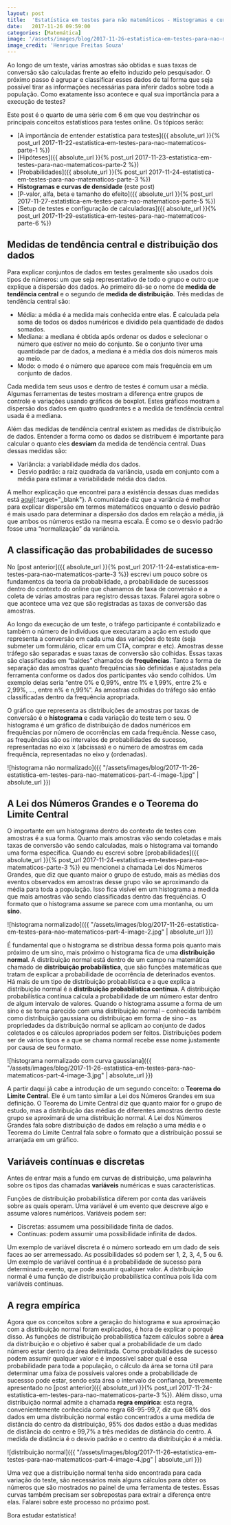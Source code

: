 ```yaml
---
layout: post
title:  'Estatística em testes para não matemáticos - Histogramas e curvas de densidade'
date:   2017-11-26 09:59:00
categories: [Matemática]
image: '/assets/images/blog/2017-11-26-estatistica-em-testes-para-nao-matematicos-part-4-featured.jpg'
image_credit: 'Henrique Freitas Souza'
---
```


Ao longo de um teste, várias amostras são obtidas e suas taxas de conversão são calculadas frente ao efeito induzido pelo pesquisador. O próximo passo é agrupar e classificar esses dados de tal forma que seja possível tirar as informações necessárias para inferir dados sobre toda a população. Como exatamente isso acontece e qual sua importância para a execução de testes?

<!--more-->

Este post é o quarto de uma série com 6 em que vou destrinchar os principais conceitos estatísticos para testes online. Os tópicos serão:

- [A importância de entender estatística para testes]({{ absolute_url }}{% post_url 2017-11-22-estatistica-em-testes-para-nao-matematicos-parte-1 %})
- [Hipóteses]({{ absolute_url }}{% post_url 2017-11-23-estatistica-em-testes-para-nao-matematicos-parte-2 %})
- [Probabilidades]({{ absolute_url }}{% post_url 2017-11-24-estatistica-em-testes-para-nao-matematicos-parte-3 %})
- **Histogramas e curvas de densidade** (este post)
- [P-valor, alfa, beta e tamanho do efeito]({{ absolute_url }}{% post_url 2017-11-27-estatistica-em-testes-para-nao-matematicos-parte-5 %})
- [Setup de testes e configuração de calculadoras]({{ absolute_url }}{% post_url 2017-11-29-estatistica-em-testes-para-nao-matematicos-parte-6 %})

## Medidas de tendência central e distribuição dos dados

Para explicar conjuntos de dados em testes geralmente são usados dois tipos de números: um que seja representativo de todo o grupo e outro que explique a dispersão dos dados. Ao primeiro dá-se o nome de **medida de tendência central** e o segundo de **medida de distribuição**. Três medidas de tendência central são:

- Média: a média é a medida mais conhecida entre elas. É calculada pela soma de todos os dados numéricos e dividido pela quantidade de dados somados.
- Mediana: a mediana é obtida após ordenar os dados e selecionar o número que estiver no meio do conjunto. Se o conjunto tiver uma quantidade par de dados, a mediana é a média dos dois números mais ao meio.
- Modo: o modo é o número que aparece com mais frequência em um conjunto de dados.

Cada medida tem seus usos e dentro de testes é comum usar a média. Algumas ferramentas de testes mostram a diferença entre grupos de controle e variações usando gráficos de boxplot. Estes gráficos mostram a dispersão dos dados em quatro quadrantes e a medida de tendência central usada é a mediana.

Além das medidas de tendência central existem as medidas de distribuição de dados. Entender a forma como os dados se distribuem é importante para calcular o quanto eles **desviam** da medida de tendência central. Duas dessas medidas são:

- Variância: a variabilidade média dos dados.
- Desvio padrão: a raiz quadrada da variância, usada em conjunto com a média para estimar a variabilidade média dos dados.

A melhor explicação que encontrei para a existência dessas duas medidas está [aqui](https://stats.stackexchange.com/questions/35123/whats-the-difference-between-variance-and-standard-deviation){:target="_blank"}. A comunidade diz que a variância é melhor para explicar dispersão em termos matemáticos enquanto o desvio padrão é mais usado para determinar a dispersão dos dados em relação a média, já que ambos os números estão na mesma escala. É como se o desvio padrão fosse uma “normalização” da variância.

## A classificação das probabilidades de sucesso

No [post anterior]({{ absolute_url }}{% post_url 2017-11-24-estatistica-em-testes-para-nao-matematicos-parte-3 %}) escrevi um pouco sobre os fundamentos da teoria da probabilidade, a probabilidade de sucesssos dentro do contexto do online que chamamos de taxa de conversão e a coleta de várias amostras para registro dessas taxas. Falarei agora sobre o que acontece uma vez que são registradas as taxas de conversão das amostras.

Ao longo da execução de um teste, o tráfego participante é contabilizado e também o número de indivíduos que executaram a ação em estudo que representa a conversão em cada uma das variações do teste (seja submeter um formulário, clicar em um CTA, comprar e etc). Amostras desse tráfego são separadas e suas taxas de conversão são colhidas. Essas taxas são classificadas em “baldes” chamados de **frequências**. Tanto a forma de separação das amostras quanto frequências são definidas e ajustadas pela ferramenta conforme os dados dos participantes vão sendo colhidos. Um exemplo delas seria “entre 0% e 0,99%, entre 1% e 1,99%, entre 2% e 2,99%, ..., entre n% e n,99%”. As amostras colhidas do tráfego são então classificadas dentro da frequência apropriada.

O gráfico que representa as distribuições de amostras por taxas de conversão é o **histograma** e cada variação do teste tem o seu. O histograma é um gráfico de distribuição de dados numéricos em frequências por número de ocorrências em cada frequência. Nesse caso, as frequências são os intervalos de probabilidades de sucesso, representadas no eixo x (abcissas) e o número de amostras em cada frequência, representadas no eixo y (ordenadas).

![histograma não normalizado]({{ "/assets/images/blog/2017-11-26-estatistica-em-testes-para-nao-matematicos-part-4-image-1.jpg" | absolute_url }})

## A Lei dos Números Grandes e o Teorema do Limite Central

O importante em um histograma dentro do contexto de testes com amostras é a sua forma. Quanto mais amostras vão sendo coletadas e mais taxas de conversão vão sendo calculadas, mais o histograma vai tomando uma forma específica. Quando eu escrevi sobre [probabilidades]({{ absolute_url }}{% post_url 2017-11-24-estatistica-em-testes-para-nao-matematicos-parte-3 %}) eu mencionei a chamada Lei dos Números Grandes, que diz que quanto maior o grupo de estudo, mais as médias dos eventos observados em amostras desse grupo vão se aproximando da média para toda a população. Isso fica visível em um histograma a medida que mais amostras vão sendo classificadas dentro das frequências. O formato que o histograma assume se parece com uma montanha, ou um **sino**.

![histograma normalizado]({{ "/assets/images/blog/2017-11-26-estatistica-em-testes-para-nao-matematicos-part-4-image-2.jpg" | absolute_url }})

É fundamental que o histograma se distribua dessa forma pois quanto mais próximo de um sino, mais próximo o histograma fica de uma **distribuição normal**. A distribuição normal está dentro de um campo na matemática chamado de **distribuição probabilística**, que são funções matemáticas que tratam de explicar a probabilidade de ocorrência de deterinados eventos. Há mais de um tipo de distribuição probabilística e a que explica a distribuição normal é a **distribuição probabilística contínua**. A distribuição probabilística contínua calcula a probabilidade de um número estar dentro de algum intervalo de valores. Quando o histograma assume a forma de um sino e se torna parecido com uma distribuição normal – conhecida também como distribuição gaussiana ou distribuiçao em forma de sino – as propriedades da distribuição normal se aplicam ao conjunto de dados coletados e os cálculos apropriados podem ser feitos. Distribuições podem ser de vários tipos e a que se chama normal recebe esse nome justamente por causa de seu formato.

![histograma normalizado com curva gaussiana]({{ "/assets/images/blog/2017-11-26-estatistica-em-testes-para-nao-matematicos-part-4-image-3.jpg" | absolute_url }})

A partir daqui já cabe a introdução de um segundo conceito: o **Teorema do Limite Central**. Ele é um tanto similar a Lei dos Números Grandes em sua definição. O Teorema do Limite Central diz que quanto maior for o grupo de estudo, mas a distribuição das médias de diferentes amostras dentro deste grupo se aproximará de uma distribuição normal. A Lei dos Números Grandes fala sobre distribuição de dados em relação a uma média e o Teorema do Limite Central fala sobre o formato que a distribuição possui se arranjada em um gráfico.

## Variáveis contínuas e discretas

Antes de entrar mais a fundo em curvas de distribuição, uma palavrinha sobre os tipos das chamadas **variáveis** numéricas e suas características.

Funções de distribuição probabilística diferem por conta das variáveis sobre as quais operam. Uma variável é um evento que descreve algo e assume valores numéricos. Variáveis podem ser:

- Discretas: assumem uma possibilidade finita de dados.
- Contínuas: podem assumir uma possibilidade infinita de dados.

Um exemplo de variável discreta é o número sorteado em um dado de seis faces ao ser arremessado. As possibilidades só podem ser 1, 2, 3, 4, 5 ou 6. Um exemplo de variável contínua é a probabilidade de sucesso para determinado evento, que pode assumir qualquer valor. A distribuição normal é uma função de distribuição probabilística contínua pois lida com variáveis contínuas.

## A regra empírica

Agora que os conceitos sobre a geração do histograma e sua aproximação com a distribuição normal foram explicados, é hora de explicar o porquê disso. As funções de distribuição probabilística fazem cálculos sobre a **área** da distribuição e o objetivo é saber qual a probabilidade de um dado número estar dentro da área delimitada. Como probabilidades de sucesso podem assumir qualquer valor e é impossível saber qual é essa probabilidade para toda a população, o cálculo da área se torna útil para determinar uma faixa de possíveis valores onde a probabilidade de sucessso pode estar, sendo esta área o intervalo de confiança, brevemente apresentado no [post anterior]({{ absolute_url }}{% post_url 2017-11-24-estatistica-em-testes-para-nao-matematicos-parte-3 %}). Além disso, uma distribuição normal admite a chamada **regra empírica**: esta regra, convenientemente conhecida como regra 68-95-99,7, diz que 68% dos dados em uma distribuição normal estão concentrados a uma medida de distância do centro da distribuição, 95% dos dados estão a duas medidas de distância do centro e 99,7% a três medidas de distância do centro. A medida de distância é o desvio padrão e o centro da distribuição é a média.

![distribuição normal]({{ "/assets/images/blog/2017-11-26-estatistica-em-testes-para-nao-matematicos-part-4-image-4.jpg" | absolute_url }})

Uma vez que a distribuição normal tenha sido encontrada para cada variação do teste, são necessários mais alguns cálculos para obter os números que são mostrados no painel de uma ferramenta de testes. Essas curvas também precisam ser sobrepostas para extrair a diferença entre elas. Falarei sobre este processo no próximo post.

Bora estudar estatística!
